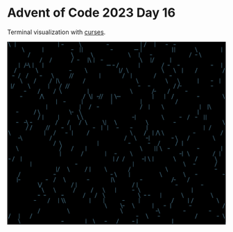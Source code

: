 # Advent of Code 2023 Day 16

Terminal visualization with [curses](https://docs.python.org/3/howto/curses.html).

![Day 16 visualization](viz/day16.gif)
